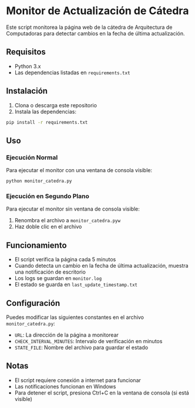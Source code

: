 # Monitor de Actualización de Cátedra

Este script monitorea la página web de la cátedra de Arquitectura de Computadoras para detectar cambios en la fecha de última actualización.

## Requisitos

- Python 3.x
- Las dependencias listadas en `requirements.txt`

## Instalación

1. Clona o descarga este repositorio
2. Instala las dependencias:
```bash
pip install -r requirements.txt
```

## Uso

### Ejecución Normal
Para ejecutar el monitor con una ventana de consola visible:
```bash
python monitor_catedra.py
```

### Ejecución en Segundo Plano
Para ejecutar el monitor sin ventana de consola visible:
1. Renombra el archivo a `monitor_catedra.pyw`
2. Haz doble clic en el archivo

## Funcionamiento

- El script verifica la página cada 5 minutos
- Cuando detecta un cambio en la fecha de última actualización, muestra una notificación de escritorio
- Los logs se guardan en `monitor.log`
- El estado se guarda en `last_update_timestamp.txt`

## Configuración

Puedes modificar las siguientes constantes en el archivo `monitor_catedra.py`:
- `URL`: La dirección de la página a monitorear
- `CHECK_INTERVAL_MINUTES`: Intervalo de verificación en minutos
- `STATE_FILE`: Nombre del archivo para guardar el estado

## Notas

- El script requiere conexión a internet para funcionar
- Las notificaciones funcionan en Windows
- Para detener el script, presiona Ctrl+C en la ventana de consola (si está visible) 